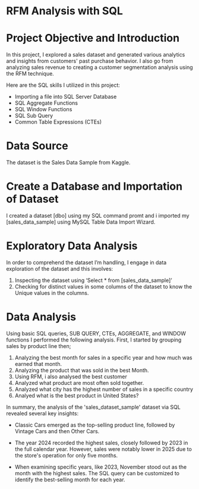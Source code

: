 
# RFM Analysis with SQL

# Project Objective and Introduction

In this project, I explored a sales dataset and generated various analytics and insights from customers' past purchase behavior. I also go from analyzing sales revenue to creating a customer segmentation analysis using the RFM technique.

Here are the SQL skills I utilized in this project:

- Importing a file into SQL Server Database
- SQL Aggregate Functions
- SQL Window Functions
- SQL Sub Query
- Common Table Expressions (CTEs)

# Data Source

The dataset is the Sales Data Sample from Kaggle.

# Create a Database and Importation of Dataset

I created a dataset [dbo] using my SQL command promt and i imported my [sales_data_sample] using MySQL Table Data Import Wizard.

# Exploratory Data Analysis

In order to comprehend the dataset I’m handling, I engage in data exploration of the dataset and this involves:

1.	Inspecting the dataset using ‘Select * from [sales_data_sample]’
2.	Checking for distinct values in some columns of the dataset to know the Unique values in the columns.

# Data Analysis

Using basic SQL queries, SUB QUERY, CTEs, AGGREGATE, and WINDOW functions I performed the following analysis. First, I started by grouping sales by product line then;

1.	Analyzing the best month for sales in a specific year and how much was earned that month.
2.	Analyzing the product that was sold in the best Month.
3.	Using RFM, i also analysed the best customer
4.	Analyzed what product are most often sold together.
5.	Analyzed what city has the highest number of sales in a specific country
6.	Analyed what is the best product in United States?


In summary, the analysis of the 'sales_dataset_sample' dataset via SQL revealed several key insights:

- Classic Cars emerged as the top-selling product line, followed by Vintage Cars and then Other Cars.

- The year 2024 recorded the highest sales, closely followed by 2023 in the full calendar year. However, sales were notably lower in 2025 due to the store's operation for only five months.

- When examining specific years, like 2023, November stood out as the month with the highest sales. The SQL query can be customized to identify the best-selling month for each year.

